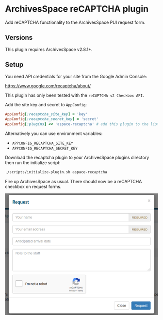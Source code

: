 # ArchivesSpace reCAPTCHA plugin

Add reCAPTCHA functionality to the ArchivesSpace PUI request form.

## Versions

This plugin requires ArchivesSpace v2.8.1+.

## Setup

You need API credentials for your site from the Google Admin Console:

https://www.google.com/recaptcha/about/

This plugin has only been tested with the `reCAPTCHA v2 Checkbox API`.

Add the site key and secret to `AppConfig`:

```ruby
AppConfig[:recaptcha_site_key] = 'key'
AppConfig[:recaptcha_secret_key] = 'secret'
AppConfig[:plugins] << 'aspace-recaptcha' # add this plugin to the list
```

Alternatively you can use environment variables:

- `APPCONFIG_RECAPTCHA_SITE_KEY`
- `APPCONFIG_RECAPTCHA_SECRET_KEY`

Download the recaptcha plugin to your ArchivesSpace plugins directory
then run the initialize script:

```bash
./scripts/initialize-plugin.sh aspace-recaptcha
```

Fire up ArchivesSpace as usual. There should now be a reCAPTCHA checkbox
on request forms.

![reCAPTCHA request form](assets/recaptcha.png)
